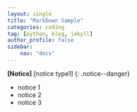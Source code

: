 ```yaml
---
layout: single
title: "MarkDown Sample"
categories: coding
tag: [python, blog, jekyll]
author_profile: false
sidebar:
    nav: "docs"
---
```


**[Notice]** [notice type1]
{: .notice--danger}

<div class = "notice">
<ul>
    <li>notice 1</li>
    <li>notice 2</li>
    <li>notice 3</li>
</ul>
</div>



